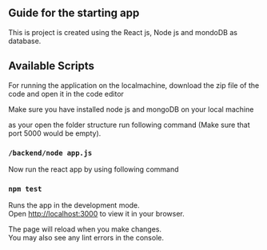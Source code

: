 
## Guide for the starting app 

This is project is created using the React js, Node js and mondoDB as database. 
## Available Scripts

For running the application on the localmachine, download the zip file of the code and open it in the code editor

Make sure you have installed node js and mongoDB on your local machine

as your open the folder structure run following command (Make sure that port 5000 would be empty).

### `/backend/node app.js`

Now run the react app by using following command 

### `npm test`

Runs the app in the development mode.\
Open [http://localhost:3000](http://localhost:3000) to view it in your browser.

The page will reload when you make changes.\
You may also see any lint errors in the console.
